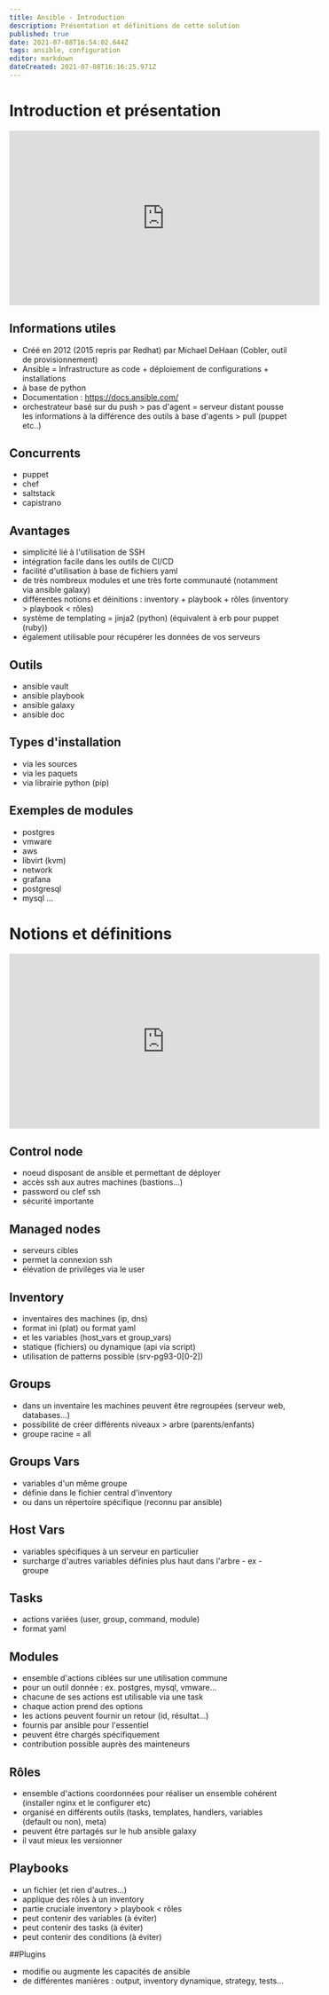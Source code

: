 ```yaml
---
title: Ansible - Introduction
description: Présentation et définitions de cette solution
published: true
date: 2021-07-08T16:54:02.644Z
tags: ansible, configuration
editor: markdown
dateCreated: 2021-07-08T16:16:25.971Z
---
```


# Introduction et présentation

<div class="video-responsive">
<iframe width="560" height="315" src="https://www.youtube.com/embed/Cisg9bLhLkk" title="YouTube video player" frameborder="0" allow="accelerometer; autoplay; clipboard-write; encrypted-media; gyroscope; picture-in-picture" allowfullscreen></iframe>
</div>

## Informations utiles
- Créé en 2012 (2015 repris par Redhat) par Michael DeHaan (Cobler, outil de provisionnement)
- Ansible = Infrastructure as code + déploiement de configurations + installations
- à base de python
- Documentation : https://docs.ansible.com/
- orchestrateur basé sur du push > pas d'agent = serveur distant pousse les informations à la différence des outils à base d'agents > pull (puppet etc..)

## Concurrents
* puppet
* chef
* saltstack
* capistrano

## Avantages
- simplicité lié à l'utilisation de SSH
- intégration facile dans les outils de CI/CD
- facilité d'utilisation à base de fichiers yaml
- de très nombreux modules et une très forte communauté (notamment via ansible galaxy)
- différentes notions et déinitions : inventory + playbook + rôles (inventory > playbook < rôles)
- système de templating = jinja2 (python) (équivalent à erb pour puppet (ruby))
- également utilisable pour récupérer les données de vos serveurs

## Outils
* ansible vault
* ansible playbook
* ansible galaxy
* ansible doc

## Types d'installation
* via les sources
* via les paquets
* via librairie python (pip)

## Exemples de modules
* postgres
* vmware
* aws
* libvirt (kvm)
* network
* grafana
* postgresql
* mysql
...

# Notions et définitions
<div class="video-responsive">
<iframe width="560" height="315" src="https://www.youtube.com/embed/tirjpYSMkkM" title="YouTube video player" frameborder="0" allow="accelerometer; autoplay; clipboard-write; encrypted-media; gyroscope; picture-in-picture" allowfullscreen></iframe>
</div>

## Control node
* noeud disposant de ansible et permettant de déployer
* accès ssh aux autres machines (bastions...)
* password ou clef ssh
* sécurité importante

## Managed nodes
* serveurs cibles
* permet la connexion ssh
* élévation de privilèges via le user

## Inventory
* inventaires des machines  (ip, dns)
* format ini (plat) ou format yaml
* et les variables (host_vars et group_vars)
* statique (fichiers) ou dynamique (api via script)
* utilisation de patterns possible (srv-pg93-0[0-2])

## Groups
* dans un inventaire les machines peuvent être regroupées (serveur web, databases...)
* possibilité de créer différents niveaux > arbre (parents/enfants)
* groupe racine = all

## Groups Vars
* variables d'un même groupe
* définie dans le fichier central d'inventory
* ou dans un répertoire spécifique (reconnu par ansible)

## Host Vars
* variables spécifiques à un serveur en particulier
* surcharge d'autres variables définies plus haut dans l'arbre - ex - groupe

## Tasks
* actions variées (user, group, command, module)
* format yaml

## Modules
* ensemble d'actions ciblées sur une utilisation commune
* pour un outil donnée : ex. postgres, mysql, vmware...
* chacune de ses actions est utilisable via une task
* chaque action prend des options
* les actions peuvent fournir un retour (id, résultat...)
* fournis par ansible pour l'essentiel
* peuvent être chargés spécifiquement
* contribution possible auprès des mainteneurs

## Rôles
* ensemble d'actions coordonnées pour réaliser un ensemble cohérent (installer nginx et le configurer etc)
* organisé en différents outils (tasks, templates, handlers, variables (default ou non), meta)
* peuvent être partagés sur le hub ansible galaxy
* il vaut mieux les versionner

## Playbooks
* un fichier (et rien d'autres...)
* applique des rôles à un inventory
* partie cruciale inventory > playbook < rôles
* peut contenir des variables (à éviter)
* peut contenir des tasks (à éviter)
* peut contenir des conditions (à éviter)

##Plugins
* modifie ou augmente les capacités de ansible
* de différentes manières : output, inventory dynamique, strategy, tests...


